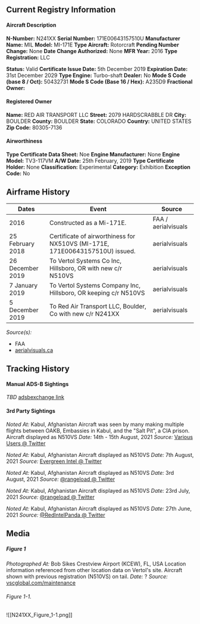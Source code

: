 ## Current Registry Information
#### Aircraft Description
**N-Number:** N241XX
**Serial Number:** 171E00643157510U
**Manufacturer Name:** MIL
**Model:** MI-171E
**Type Aircraft:** Rotorcraft
**Pending Number Change:** None
**Date Change Authorized:** None
**MFR Year:** 2016
**Type Registration:** LLC

**Status:** Valid
**Certificate Issue Date:** 5th December 2019
**Expiration Date:** 31st December 2029
**Type Engine:** Turbo-shaft
**Dealer:** No
**Mode S Code (base 8 / Oct):** 50432731
**Mode S Code (Base 16 / Hex):** A235D9
**Fractional Owner:** 

#### Registered Owner
**Name:** RED AIR TRANSPORT LLC
**Street:** 2079 HARDSCRABBLE DR
**City:** BOULDER
**County:** BOULDER
**State:** COLORADO
**Country:** UNITED STATES
**Zip Code:** 80305-7136

#### Airworthiness 
**Type Certificate Data Sheet:** Noe
**Engine Manufacturer:** None
**Engine Model:** TV3-117VM
**A/W Date:** 25th February, 2019
**Type Certificate Holder:** None
**Classification:** Experimental
**Category:** Exhibition
**Exception Code:** No

## Airframe History

| **Dates**        | **Event**                                                                    | **Source**          |
| ---------------- | ---------------------------------------------------------------------------- | ------------------- |
| 2016             | Constructed as a Mi-171E.                                                    | FAA / aerialvisuals |
| 25 February 2018 | Certificate of airworthiness for NX510VS (MI-171E, 171E00643157510U) issued. | aerialvisuals       |
| 26 December 2019 | To Vertol Systems Co Inc, Hillsboro, OR with new c/r N510VS                  | aerialvisuals       |
| 7 January 2019   | To Vertol Systems Company Inc, Hillsboro, OR keeping c/r N510VS              | aerialvisuals       |
| 5 December 2019  | To Red Air Transport LLC, Boulder, Co with new c/r N241XX                    | aerialvisuals       |
*Source(s):*
 - FAA
 - [aerialvisuals.ca](https://www.aerialvisuals.ca/AirframeDossier.php?Serial=195808)

## Tracking History
#### Manual ADS-B Sightings
*TBD*
[adsbexchange link](https://globe.adsbexchange.com/?icao=a235d9)

#### 3rd Party Sightings
*Noted At:* Kabul, Afghanistan
	Aircraft was seen by many making multiple flights between OAKB, Embassies in Kabul, and the "Salt Pit", a CIA prison. Aircraft displayed as N510VS
*Date:* 14th - 15th August, 2021
*Source:* [Various Users @ Twitter](https://x.com/search?q=n510vs&src=typed_query&f=live)

*Noted At:* Kabul, Afghanistan
	Aircraft displayed as N510VS
*Date:* 7th August, 2021
*Source:* [Evergreen Intel @ Twitter](https://x.com/vcdgf555/status/1423913560216793089)

*Noted At:* Kabul, Afghanistan
	Aircraft displayed as N510VS
*Date:* 3rd August, 2021
*Source:* [@rangeload @ Twitter](https://x.com/rangeload/status/1422568477072658442)

*Noted At:* Kabul, Afghanistan
	Aircraft displayed as N510VS
*Date:* 23rd July, 2021
*Source:* [@rangeload @ Twitter](https://x.com/rangeload/status/1418570436829335561)

*Noted At:* Kabul, Afghanistan
	Aircraft displayed as N510VS
*Date:* 27th June, 2021
*Source:* [@RedIntelPanda @ Twitter](https://x.com/RedIntelPanda/status/1409195200099065869)

## Media
##### Figure 1
*Photographed At:* Bob Sikes Crestview Airport (KCEW), FL, USA
	Location information referenced from other location data on Vertol's site.
	Aircraft shown with previous registration (N510VS) on tail.
*Date:* ?
*Source:* [vscglobal.com/maintenance](https://www.vscglobal.com/maintenance)
###### Figure 1-1.
![[N241XX_Figure_1-1.png]]
